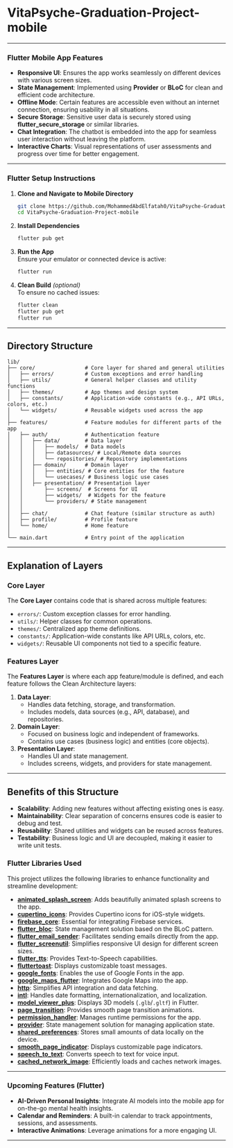 # VitaPsyche-Graduation-Project-mobile
---
### Flutter Mobile App Features
- **Responsive UI**: Ensures the app works seamlessly on different devices with various screen sizes.  
- **State Management**: Implemented using **Provider** or **BLoC** for clean and efficient code architecture.  
- **Offline Mode**: Certain features are accessible even without an internet connection, ensuring usability in all situations.  
- **Secure Storage**: Sensitive user data is securely stored using **flutter_secure_storage** or similar libraries.  
- **Chat Integration**: The chatbot is embedded into the app for seamless user interaction without leaving the platform.  
- **Interactive Charts**: Visual representations of user assessments and progress over time for better engagement.  


---

### Flutter Setup Instructions
1. **Clone and Navigate to Mobile Directory**  
   ```bash
   git clone https://github.com/MohammedAbdElfatah0/VitaPsyche-Graduation-Project-mobile.git
   cd VitaPsyche-Graduation-Project-mobile
   ```
2. **Install Dependencies**  
   ```bash
   flutter pub get
   ```
3. **Run the App**  
   Ensure your emulator or connected device is active:  
   ```bash
   flutter run
   ```
4. **Clean Build** *(optional)*  
   To ensure no cached issues:  
   ```bash
   flutter clean
   flutter pub get
   flutter run
   ```

---
## Directory Structure

```plaintext
lib/
├── core/                # Core layer for shared and general utilities
│   ├── errors/          # Custom exceptions and error handling
│   ├── utils/           # General helper classes and utility functions
│   ├── themes/          # App themes and design system
│   ├── constants/       # Application-wide constants (e.g., API URLs, colors, etc.)
│   └── widgets/         # Reusable widgets used across the app
│
├── features/            # Feature modules for different parts of the app
│   ├── auth/            # Authentication feature
│   │   ├── data/        # Data layer
│   │   │   ├── models/  # Data models
│   │   │   ├── datasources/ # Local/Remote data sources
│   │   │   └── repositories/ # Repository implementations
│   │   ├── domain/      # Domain layer
│   │   │   ├── entities/ # Core entities for the feature
│   │   │   └── usecases/ # Business logic use cases
│   │   ├── presentation/ # Presentation layer
│   │       ├── screens/  # Screens for UI
│   │       ├── widgets/  # Widgets for the feature
│   │       └── providers/ # State management
│   │
│   ├── chat/            # Chat feature (similar structure as auth)
│   ├── profile/         # Profile feature
│   └── home/            # Home feature
│
└── main.dart            # Entry point of the application
```

---

## Explanation of Layers

### Core Layer
The **Core Layer** contains code that is shared across multiple features:
- `errors/`: Custom exception classes for error handling.
- `utils/`: Helper classes for common operations.
- `themes/`: Centralized app theme definitions.
- `constants/`: Application-wide constants like API URLs, colors, etc.
- `widgets/`: Reusable UI components not tied to a specific feature.

### Features Layer
The **Features Layer** is where each app feature/module is defined, and each feature follows the Clean Architecture layers:
1. **Data Layer**: 
   - Handles data fetching, storage, and transformation.
   - Includes models, data sources (e.g., API, database), and repositories.
2. **Domain Layer**:
   - Focused on business logic and independent of frameworks.
   - Contains use cases (business logic) and entities (core objects).
3. **Presentation Layer**:
   - Handles UI and state management.
   - Includes screens, widgets, and providers for state management.

---

## Benefits of this Structure
- **Scalability**: Adding new features without affecting existing ones is easy.
- **Maintainability**: Clear separation of concerns ensures code is easier to debug and test.
- **Reusability**: Shared utilities and widgets can be reused across features.
- **Testability**: Business logic and UI are decoupled, making it easier to write unit tests.
  
### Flutter Libraries Used

This project utilizes the following libraries to enhance functionality and streamline development:

- **[animated_splash_screen](https://pub.dev/packages/animated_splash_screen)**: Adds beautifully animated splash screens to the app.  
- **[cupertino_icons](https://pub.dev/packages/cupertino_icons)**: Provides Cupertino icons for iOS-style widgets.  
- **[firebase_core](https://pub.dev/packages/firebase_core)**: Essential for integrating Firebase services.  
- **[flutter_bloc](https://pub.dev/packages/flutter_bloc)**: State management solution based on the BLoC pattern.  
- **[flutter_email_sender](https://pub.dev/packages/flutter_email_sender)**: Facilitates sending emails directly from the app.  
- **[flutter_screenutil](https://pub.dev/packages/flutter_screenutil)**: Simplifies responsive UI design for different screen sizes.  
- **[flutter_tts](https://pub.dev/packages/flutter_tts)**: Provides Text-to-Speech capabilities.  
- **[fluttertoast](https://pub.dev/packages/fluttertoast)**: Displays customizable toast messages.  
- **[google_fonts](https://pub.dev/packages/google_fonts)**: Enables the use of Google Fonts in the app.  
- **[google_maps_flutter](https://pub.dev/packages/google_maps_flutter)**: Integrates Google Maps into the app.  
- **[http](https://pub.dev/packages/http)**: Simplifies API integration and data fetching.  
- **[intl](https://pub.dev/packages/intl)**: Handles date formatting, internationalization, and localization.  
- **[model_viewer_plus](https://pub.dev/packages/model_viewer_plus)**: Displays 3D models (`.glb`/`.gltf`) in Flutter.  
- **[page_transition](https://pub.dev/packages/page_transition)**: Provides smooth page transition animations.  
- **[permission_handler](https://pub.dev/packages/permission_handler)**: Manages runtime permissions for the app.  
- **[provider](https://pub.dev/packages/provider)**: State management solution for managing application state.  
- **[shared_preferences](https://pub.dev/packages/shared_preferences)**: Stores small amounts of data locally on the device.  
- **[smooth_page_indicator](https://pub.dev/packages/smooth_page_indicator)**: Displays customizable page indicators.  
- **[speech_to_text](https://pub.dev/packages/speech_to_text)**: Converts speech to text for voice input.  
- **[cached_network_image](https://pub.dev/packages/cached_network_image)**: Efficiently loads and caches network images.

---

### Upcoming Features (Flutter)
- **AI-Driven Personal Insights**: Integrate AI models into the mobile app for on-the-go mental health insights.  
- **Calendar and Reminders**: A built-in calendar to track appointments, sessions, and assessments.  
- **Interactive Animations**: Leverage  animations for a more engaging UI.  
---
